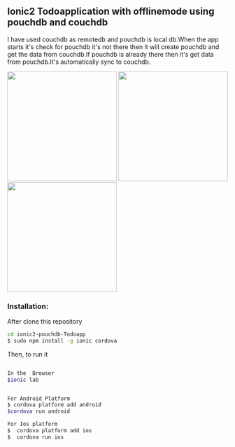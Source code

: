 

## Ionic2 Todoapplication with offlinemode using pouchdb and couchdb


I have used couchdb as remotedb and pouchdb is local db.When the app starts it's check for pouchdb it's not there then it will create pouchdb and get the data from couchdb.If pouchdb is already there then it's get data from pouchdb.It's automatically sync to couchdb.


<div>
<img  src="https://user-images.githubusercontent.com/15616596/31644242-dba90f1c-b312-11e7-8be6-b5638a4f0eaa.png" width="250">

<img  src="https://user-images.githubusercontent.com/15616596/31644245-de77050a-b312-11e7-85e2-5f0c5ab2f98f.png" width="250">

<img  src="https://user-images.githubusercontent.com/15616596/31644248-e11e6c62-b312-11e7-9c8b-b2814b5062c8.png" width="250">
</div>

### Installation:

After clone this repository

```bash
cd ionic2-pouchdb-Todoapp
$ sudo npm install -g ionic cordova
```

Then, to run it

```bash

In the  Browser
$ionic lab


For Android Platform 
$ cordova platform add android
$cordova run android

For Ios platform 
$  cordova platform add ios
$  cordova run ios
```



